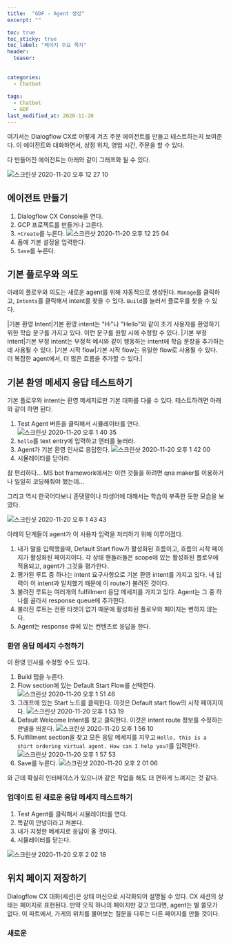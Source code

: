 ```yaml
---
title:  "GDF - Agent 생성"
excerpt: ""

toc: true
toc_sticky: true
toc_label: "페이지 주요 목차"
header:
  teaser: 
  
  
categories:
  - Chatbot
  
tags:
  - Chatbot
  - GDF
last_modified_at: 2020-11-20
---
```


여기서는 Dialogflow CX로 어떻게 겨츠 주문 에이전트를 만들고 테스트하는지 보여준다. 이 에이전트와 대화하면서, 상점 위치, 영업 시간, 주문을 할 수 있다.

다 만들어진 에이전트는 아래와 같이 그래프화 될 수 있다.

![스크린샷 2020-11-20 오후 12 27 10](https://user-images.githubusercontent.com/41438361/99754443-bc705a80-2b2b-11eb-938b-62bd145d11de.png)

## 에이전트 만들기

1. Dialogflow CX Console을 연다.
2. GCP 프로젝트를 만들거나 고른다.
3. `+Create`를 누른다.
  ![스크린샷 2020-11-20 오후 12 25 04](https://user-images.githubusercontent.com/41438361/99754678-43253780-2b2c-11eb-8d89-ebb21aa90e22.png)
4. 폼에 기본 설정을 입력한다.
5. `Save`를 누른다.

## 기본 플로우와 의도

아래의 플로우와 의도는 새로운 agent를 위해 자동적으로 생성된다. `Manage`를 클릭하고, `Intents`를 클릭해서 intent를 찾을 수 있다. `Build`를 눌러서
플로우를 찾을 수 있다.

|기본 환영 Intent|기본 환영 intent는 "Hi"나 "Hello"와 같이 초기 사용자를 환영하기 위한 학습 문구를 가지고 있다. 이런 문구를 원할 시에 수정할 수 있다.
|기본 부정 Intent|기본 부정 intent는 부정적 예시와 같이 행동하는 intent에 학습 문장을 추가하는데 사용될 수 있다.
|기본 시작 flow|기본 시작 flow는 유일한 flow로 사용될 수 있다. 더 복잡한 agent에서, 더 많은 흐름을 추가할 수 있다.|

## 기본 환영 메세지 응답 테스트하기

기본 플로우와 intent는 환영 메세지로만 기본 대화를 다룰 수 있다. 테스트하려면 아래와 같이 하면 된다.

1. Test Agent 버튼을 클릭해서 시뮬레이터를 연다.
  ![스크린샷 2020-11-20 오후 1 40 35](https://user-images.githubusercontent.com/41438361/99759578-0100f380-2b36-11eb-954a-909deafe8e1a.png)
2. `hello`를 text entry에 입력하고 엔터를 눌러라.
3. Agent가 기본 환영 인사로 응답한다.
  ![스크린샷 2020-11-20 오후 1 42 00](https://user-images.githubusercontent.com/41438361/99759641-3279bf00-2b36-11eb-9b07-d7fcbd20d789.png)
4. 시뮬레이터를 닫아라.

참 편리하다... MS bot framework에서는 이런 것들을 하려면 qna maker를 이용하거나 일일히 코딩해줘야 했는데...

그리고 역시 한국어다보니 존댓말이나 파생어에 대해서는 학습이 부족한 듯한 모습을 보였다.

![스크린샷 2020-11-20 오후 1 43 43](https://user-images.githubusercontent.com/41438361/99760099-6fde4c80-2b36-11eb-9ba2-e0dbe15b7be5.png)

아래의 단계들이 agent가 이 사용자 입력을 처리하기 위해 이루어졌다.

1. 내가 말을 입력했을때, Default Start flow가 활성화된 흐름이고, 흐름의 시작 페이지가 활성화된 페이지이다. 각 상태 핸들러들은 scope에 있는 활성화된 플로우에 적용되고, agent가 그것을 평가한다.
2. 평가된 루트 중 하나는 intent 요구사항으로 기본 환영 intent를 가지고 있다. 내 입력이 이 intent과 일치했기 때문에 이 route가 불려진 것이다.
3. 불려진 루트는 여러개의 fulfillment 응답 메세지를 가지고 있다. Agent는 그 중 하나를 골라서 response queue에 추가한다.
4. 불러진 루트는 전환 타겟이 없기 때문에 활성화된 플로우와 페이지는 변하지 않는다.
5. Agent는 response 큐에 있는 컨텐츠로 응답을 한다.

### 환영 응답 메세지 수정하기

이 환영 인사를 수정할 수도 있다. 

1. Build 탭을 누른다.
2. Flow section에 있는 Default Start Flow를 선택한다.
  ![스크린샷 2020-11-20 오후 1 51 46](https://user-images.githubusercontent.com/41438361/99760663-8fc24000-2b37-11eb-85a3-850dfb1bda15.png)
3. 그래프에 있는 Start 노드를 클릭한다. 이것은 Default start flow의 시작 페이지이다.
  ![스크린샷 2020-11-20 오후 1 53 19](https://user-images.githubusercontent.com/41438361/99760750-cf892780-2b37-11eb-9a19-3698c61c78ef.png)
4. Default Welcome Intent를 찾고 클릭한다. 이것은 intent route 정보를 수정하는 판넬을 띄운다.
  ![스크린샷 2020-11-20 오후 1 56 10](https://user-images.githubusercontent.com/41438361/99760907-2d1d7400-2b38-11eb-810d-d964b6e5bb4d.png)
5. Fulfillment section을 찾고 모든 응답 메세지를 지우고 `Hello, this is a shirt ordering virtual agent. How can I help you?`를 입력한다.
  ![스크린샷 2020-11-20 오후 1 57 53](https://user-images.githubusercontent.com/41438361/99761018-69e96b00-2b38-11eb-9ec6-3d458b08b983.png)
6. Save를 누른다.
  ![스크린샷 2020-11-20 오후 2 01 06](https://user-images.githubusercontent.com/41438361/99761209-df553b80-2b38-11eb-81b8-cf7077cf4a84.png)

와 근데 확실히 인터페이스가 있으니까 같은 작업을 해도 더 편하게 느껴지는 것 같다.

### 업데이트 된 새로운 응답 메세지 테스트하기

1. Test Agent를 클릭해서 시뮬레이터를 연다.
2. 똑같이 안녕이라고 쳐본다.
3. 내가 지정한 메세지로 응답이 올 것이다.
4. 시뮬레이터를 닫는다.

![스크린샷 2020-11-20 오후 2 02 18](https://user-images.githubusercontent.com/41438361/99761264-07dd3580-2b39-11eb-9a95-bbb84fd4c252.png)

## 위치 페이지 저장하기

Dialogflow CX 대화(세션)은 상태 머신으로 시각화되어 설명될 수 있다. CX 세션의 상태는 페이지로 표현된다. 만약 오직 하나의 페이지만 갖고 있다면, agent는 별 쓸모가 없다.
이 파트에서, 가게의 위치를 물어보는 질문을 다루는 다른 페이지를 만들 것이다.

### 새로운 










